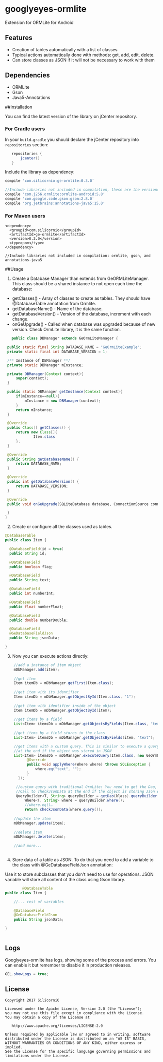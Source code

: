 # googlyeyes-ormlite
Extension for ORMLite for Android

## Features
 * Creation of tables automatically with a list of classes
 * Typical actions automatically done with methods: get, add, edit, delete.
 * Can store classes as JSON if it will not be necessary to work with them
 
## Dependencies
 * ORMLite
 * Gson
 * Java5-Annotations

##Installation

You can find the latest version of the library on jCenter repository.

### For Gradle users

In your `build.gradle` you should declare the jCenter repository into `repositories` section:
```gradle
   repositories {
       jcenter()
   }
```
Include the library as dependency:
```gradle
compile 'com.silicornio:ge-ormlite:0.3.0’

//Include libraries not included in compilation, these are the versions used for last compilation of the library
compile 'com.j256.ormlite:ormlite-android:5.0'
compile 'com.google.code.gson:gson:2.8.0'
compile 'org.jetbrains:annotations-java5:15.0'

```

### For Maven users
```maven
<dependency>
  <groupId>com.silicornio</groupId>
  <artifactId>ge-ormlite</artifactId>
  <version>0.3.0</version>
  <type>pom</type>
</dependency>

//Include libraries not included in compilation: ormlite, gson, and annotations-java5
```

##Usage

1. Create a Database Manager than extends from GeORMLiteManager. This class should be a shared instance to not open each time the database:

  * getClasses() - Array of classes to create as tables. They should have @DatabaseTable annotation from Ormlite.
  * getDatabaseName() - Name of the database.
  * getDatabaseVersion() - Version of the database, increment with each change.
  * onGeUpgrade() - Called when database was upgraded because of new version. Check OrmLite library, it is the same function.
 
   ```java
      public class DBManager extends GeOrmLiteManager {

    public static final String DATABASE_NAME = "GeOrmLiteExample";
    private static final int DATABASE_VERSION = 1;

    /** Instance of DBManager **/
    private static DBManager mInstance;

    private DBManager(Context context){
        super(context);
    }

    public static DBManager getInstance(Context context){
        if(mInstance==null){
            mInstance = new DBManager(context);
        }
        return mInstance;
    }

    @Override
    public Class[] getClasses() {
        return new Class[]{
                Item.class
        };
    }

    @Override
    public String getDatabaseName() {
        return DATABASE_NAME;
    }

    @Override
    public int getDatabaseVersion() {
        return DATABASE_VERSION;
    }

    @Override
    public void onGeUpgrade(SQLiteDatabase database, ConnectionSource connectionSource, int oldVersion, int newVersion) {

    }
}
   ```

2. Create or configure all the classes used as tables.

  ```java
  @DatabaseTable
public class Item {

    @DatabaseField(id = true)
    public String id;

    @DatabaseField
    public boolean flag;

    @DatabaseField
    public String text;

    @DatabaseField
    public int numberInt;

    @DatabaseField
    public float numberFloat;

    @DatabaseField
    public double numberDouble;

    @DatabaseField
    @GeDatabaseFieldJson
    public String jsonData;

}
   ```
   
3. Now you can execute actions directly:
  
  ```java
	  //add a instance of item object
      mDbManager.add(item);
	  
	  //get item
	  Item itemDb = mDbManager.getFirst(Item.class);
	  
	  //get item with its identifier
	  Item itemDb = mDbManager.getObjectById(Item.class, "1");
	  
	  //get item with identifier inside of the object
	  Item itemDb = mDbManager.getObjectById(item);
	  
	  //get items by a field
	  List<Item> itemsDb = mDbManager.getObjectsByFields(Item.class, "text=text");
	  
	  //get items by a field stores in the class
	  List<Item> itemsDb = mDbManager.getObjectsByFields(item, "text");

	  //get items with a custom query. This is similar to execute a query in ORMLite but it checks
	  //at the end if the object was stored in JSON
	  List<Item> itemsDb = mDbManager.executeQuery(Item.class, new GeOrmLiteManager.GeQueryImplementation() {
            @Override
            public void applyWhere(Where where) throws SQLException {
                where.eq("text", "");
            }
        });

	   //custom query with traditional OrmLite: You need to get the Dao, you can use an object or a class
	   //Call to checkJsonData at the end if the object is storing Json data, else it is not necessary 
	   QueryBuilder<T, String> queryBuilder = getDao(klass).queryBuilder();
           Where<T, String> where = queryBuilder.where();
           //where.eq()…
           return checkJsonData(where.query());
	  
	  //update the item
	  mDbManager.update(item);
	  
	  //delete item
	  mDbManager.delete(item);
	  
	  //and more...	  
	  
   ```

4. Store data of a table as JSON. To do that you need to add a variable to the class with @GeDatabaseFieldJson annotation:

  Use it to store subclasses that you don't need to use for operations. JSON variable will store all content of the class using Gson library.

```java
	    @DatabaseTable
public class Item {

    //... rest of variables

    @DatabaseField
    @GeDatabaseFieldJson
    public String jsonData;

}
	  
   ```

## Logs

Googlyeyes-ormlite has logs, showing some of the process and errors. You can enable it but remember to disable it in production releases.

  ```java
  GEL.showLogs = true;
  ```
   
## License

    Copyright 2017 SilicorniO

    Licensed under the Apache License, Version 2.0 (the "License");
    you may not use this file except in compliance with the License.
    You may obtain a copy of the License at

       http://www.apache.org/licenses/LICENSE-2.0

    Unless required by applicable law or agreed to in writing, software
    distributed under the License is distributed on an "AS IS" BASIS,
    WITHOUT WARRANTIES OR CONDITIONS OF ANY KIND, either express or implied.
    See the License for the specific language governing permissions and
    limitations under the License.

